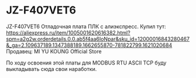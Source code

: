 # JZ-F407VET6
JZ-F407VET6 Отладочная плата ПЛК с алиэкспресс.
Купил тут:
https://aliexpress.ru/item/1005001620616382.html?spm=a2g2w.orderdetails.0.0.ab5f4aa6IoNpar&sku_id=12000016843280467&_ga=2.109637189.1347388189.1662655870-781822799.1621020684
Продавец: MI YU KOUNG Official Store

По ходу освоения этой платы для MODBUS RTU ASCII TCP буду выкладывать сюда свои наработки.

